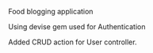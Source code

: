 Food blogging application

Using devise gem used for Authentication

Added CRUD action for User controller.
